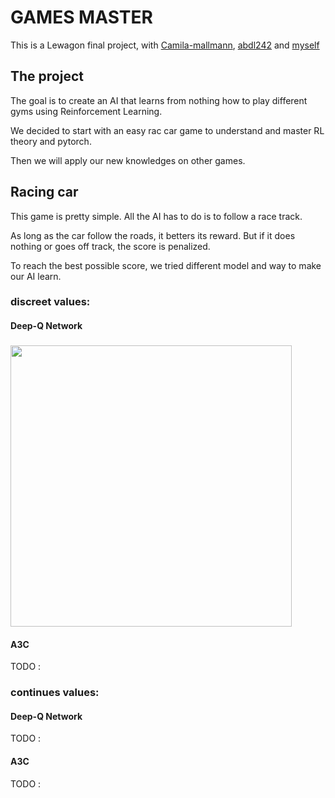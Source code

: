 # GAMES MASTER

This is a Lewagon final project, with [Camila-mallmann](https://github.com/Camila-mallmann), [abdl242](https://github.com/abdl242) and [myself](https://github.com/Hip-po)

## The project

The goal is to create an AI that learns from nothing how to play different gyms using Reinforcement Learning.

We decided to start with an easy rac car game to understand and master RL theory and pytorch.

Then we will apply our new knowledges on other games.

## Racing car

This game is pretty simple. All the AI has to do is to follow a race track.

As long as the car follow the roads, it betters its reward. But if it does nothing or goes off track, the score is penalized.

To reach the best possible score, we tried different model and way to make our AI learn.


### discreet values:


#### Deep-Q Network

### <img src="GIF\car_racing_dqn_discret_v1.gif" width="450px">

#### A3C

TODO :

### continues values:


#### Deep-Q Network

TODO :

#### A3C

TODO :

